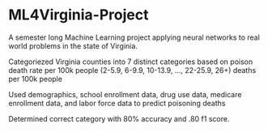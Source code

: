 # ML4Virginia-Project
A semester long Machine Learning project applying neural networks to real world problems in the state of Virginia. 

Categoriezed Virginia counties into 7 distinct categories based on poison death rate per 100k people
(2-5.9, 6-9.9, 10-13.9, ..., 22-25.9, 26+) deaths per 100k people

Used demographics, school enrollment data, drug use data, medicare enrollment data, and labor force data to predict poisoning deaths

Determined correct category with 80% accuracy and .80 f1 score.
